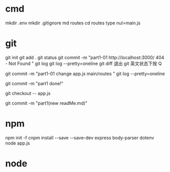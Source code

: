 # cmd
mkdir .env
mkdir .gitignore
md routes
cd routes
type nul>main.js

# git
git init
git add .
git status
git commit -m "part1-01 http://localhost:3000/  404 - Not Found "
git log
git log --pretty=oneline
git diff
退出 git 英文状态下按 Q

git commit -m "part1-01 change app.js main/routes "
git log --pretty=oneline

git commit -m "part1 done!"

git checkout -- app.js

git commit -m "part1(new readMe.md)"

# npm
npm init -f
cnpm install --save --save-dev express body-parser dotenv
node app.js

# node